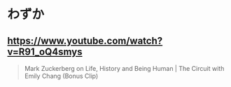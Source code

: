 # わずか

## https://www.youtube.com/watch?v=R91_oQ4smys

> Mark Zuckerberg on Life, History and Being Human | The Circuit with Emily Chang (Bonus Clip) 
